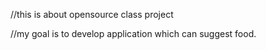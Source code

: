 //this is about opensource class project

//my goal is to develop application which can suggest food.
